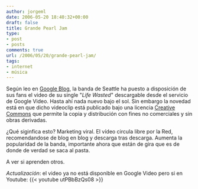 ```yaml
---
author: jorgeml
date: 2006-05-20 18:40:32+00:00
draft: false
title: Grande Pearl Jam
type: 
- post
- posts
comments: true
url: /2006/05/20/grande-pearl-jam/
tags:
- internet
- música
---
```


Según leo en [Google Blog](http://googleblog.blogspot.com/2006/05/attention-all-pearl-jam-fans.html), la banda de Seattle ha puesto a disposición de sus fans el video de su single "_Life Wasted_" descargable desde el servicio de Google Video. Hasta ahí nada nuevo bajo el sol. Sin embargo la novedad está en que dicho videoclip está publicado bajo una licencia [Creative Commons](http://creativecommons.org) que permite la copia y distribución con fines no comerciales y sin obras derivadas.

¿Qué siginfica esto? Marketing viral. El vídeo circula libre por la Red, recomendandose de blog en blog y descarga tras descarga. Aumenta la popularidad de la banda, importante ahora que están de gira que es de donde de verdad se saca al pasta.

A ver si aprenden otros.

_Actualización_: el video ya no está disponible en Google Video pero si en Youtube:
{{< youtube utPBbBzQs08 >}}

